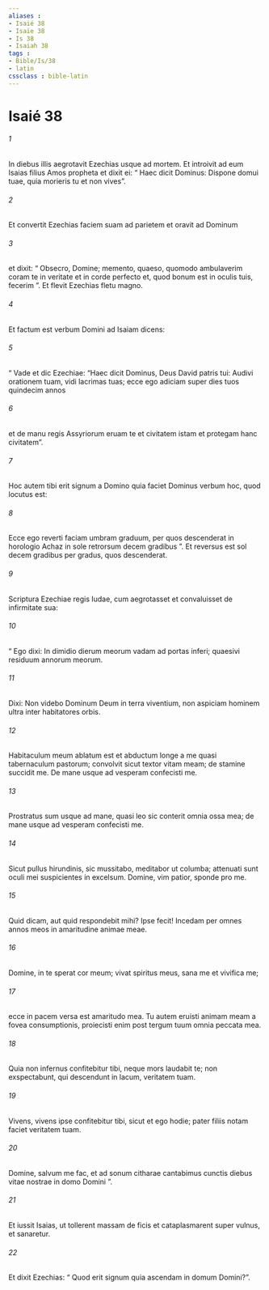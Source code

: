 ```yaml
---
aliases : 
- Isaié 38
- Isaïe 38
- Is 38
- Isaiah 38
tags : 
- Bible/Is/38
- latin
cssclass : bible-latin
---
```


# Isaié 38

###### 1
In diebus illis aegrotavit Ezechias usque ad mortem. Et introivit ad eum Isaias filius Amos propheta et dixit ei: “ Haec dicit Dominus: Dispone domui tuae, quia morieris tu et non vives”. 
###### 2
Et convertit Ezechias faciem suam ad parietem et oravit ad Dominum 
###### 3
et dixit: “ Obsecro, Domine; memento, quaeso, quomodo ambulaverim coram te in veritate et in corde perfecto et, quod bonum est in oculis tuis, fecerim ”. Et flevit Ezechias fletu magno.
###### 4
Et factum est verbum Domini ad Isaiam dicens: 
###### 5
“ Vade et dic Ezechiae: “Haec dicit Dominus, Deus David patris tui: Audivi orationem tuam, vidi lacrimas tuas; ecce ego adiciam super dies tuos quindecim annos 
###### 6
et de manu regis Assyriorum eruam te et civitatem istam et protegam hanc civitatem”. 
###### 7
Hoc autem tibi erit signum a Domino quia faciet Dominus verbum hoc, quod locutus est: 
###### 8
Ecce ego reverti faciam umbram graduum, per quos descenderat in horologio Achaz in sole retrorsum decem gradibus ”. Et reversus est sol decem gradibus per gradus, quos descenderat.
###### 9
Scriptura Ezechiae regis Iudae, cum aegrotasset et convaluisset de infirmitate sua:
###### 10
“ Ego dixi: In dimidio dierum meorum vadam ad portas inferi; quaesivi residuum annorum meorum.
###### 11
Dixi: Non videbo Dominum Deum in terra viventium, non aspiciam hominem ultra inter habitatores orbis.
###### 12
Habitaculum meum ablatum est et abductum longe a me quasi tabernaculum pastorum; convolvit sicut textor vitam meam; de stamine succidit me. De mane usque ad vesperam confecisti me.
###### 13
Prostratus sum usque ad mane, quasi leo sic conterit omnia ossa mea; de mane usque ad vesperam confecisti me.
###### 14
Sicut pullus hirundinis, sic mussitabo, meditabor ut columba; attenuati sunt oculi mei suspicientes in excelsum. Domine, vim patior, sponde pro me.
###### 15
Quid dicam, aut quid respondebit mihi? Ipse fecit! Incedam per omnes annos meos in amaritudine animae meae.
###### 16
Domine, in te sperat cor meum; vivat spiritus meus, sana me et vivifica me;
###### 17
ecce in pacem versa est amaritudo mea. Tu autem eruisti animam meam a fovea consumptionis, proiecisti enim post tergum tuum omnia peccata mea.
###### 18
Quia non infernus confitebitur tibi, neque mors laudabit te; non exspectabunt, qui descendunt in lacum, veritatem tuam.
###### 19
Vivens, vivens ipse confitebitur tibi, sicut et ego hodie; pater filiis notam faciet veritatem tuam.
###### 20
Domine, salvum me fac, et ad sonum citharae cantabimus cunctis diebus vitae nostrae in domo Domini ”.
###### 21
Et iussit Isaias, ut tollerent massam de ficis et cataplasmarent super vulnus, et sanaretur. 
###### 22
Et dixit Ezechias: “ Quod erit signum quia ascendam in domum Domini?”.
